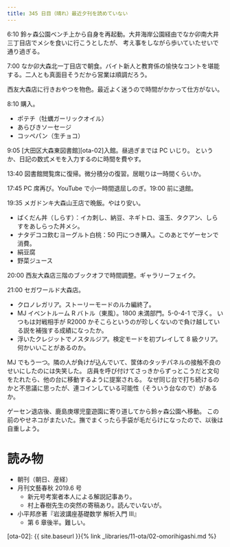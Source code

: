 ```yaml
---
title: 345 日目（晴れ）最近夕刊を読めていない
---
```


6:10 鈴ヶ森公園ベンチ上から自身を再起動。大井海岸公園経由でなか卯南大井三丁目店でメシを食いに行こうとしたが、
考え事をしながら歩いていたせいで通り過ぎる。

7:00 なか卯大森北一丁目店で朝食。バイト新人と教育係の愉快なコントを堪能する。二人とも真面目そうだから営業は順調だろう。

西友大森店に行きおやつを物色。最近よく迷うので時間がかかって仕方がない。

8:10 購入。

* ポテチ（牡蠣ガーリックオイル）
* あらびきソーセージ
* コッペパン（生チョコ）

9:05 [大田区大森東図書館][ota-02]入館。昼過ぎまでは PC いじり。
というか、日記の数式メモを入力するのに時間を費やす。

13:40 図書館閲覧席に復帰。微分積分の復習。居眠りは一時間くらいか。

17:45 PC 席再び。YouTube で小一時間退屈しのぎ。19:00 前に退館。

19:35 メガドンキ大森山王店で晩飯。やはり安い。

* ばくだん丼（しらす）：イカ刺し、納豆、ネギトロ、温玉、タクアン、しらすをあしらった丼メシ。
* ナタデココ飲むヨーグルト白桃：50 円につき購入。このあとでゲーセンで消費。
* 絹豆腐
* 野菜ジュース

20:00 西友大森店三階のブックオフで時間調整。ギャラリーフェイク。

21:00 セガワールド大森店。

* クロノレガリア。ストーリーモードのルカ編終了。
* MJ イベントルーム R バトル（東風）。1800 未満部門。5-0-4-1 で浮く。
  いつもは対戦相手が R2000 かそこらというのが珍しくないので負け越している説を補強する成績になったか。
* 浮いたクレジットでノスタルジア。検定モードを初プレイして 8 級クリア。何かいいことがあるのか。

MJ でもう一つ。隣の人が負けが込んでいて、筐体のタッチパネルの接触不良のせいにしたのには失笑した。
店員を呼び付けてさっきからずっとこうだと文句をたれたら、他の台に移動するように提案される。
なぜ同じ台で打ち続けるのかと不思議に思ったが、連コインしている可能性（そういう台なので）があるか。

ゲーセン退店後、鹿島庚塚児童遊園に寄り道してから鈴ヶ森公園へ移動。
この前のやせネコがまたいた。撫でまくったら手袋が毛だらけになったので、以後は自重しよう。

# 読み物

* 朝刊（朝日、産経）
* 月刊文藝春秋 2019.6 号
  * 新元号考案者本人による解説記事あり。
  * 村上春樹先生の突然の寄稿あり。読んでいないが。
* 小平邦彦著『岩波講座基礎数学 解析入門 III』
  * 第 6 章後半。難しい。

[ota-02]: {{ site.baseurl }}{% link _libraries/11-ota/02-omorihigashi.md %}
